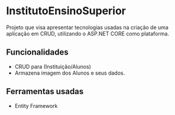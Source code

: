 # InstitutoEnsinoSuperior
Projeto que visa apresentar tecnologias usadas na criação de uma aplicação em CRUD, utilizando o ASP.NET CORE como plataforma.

## Funcionalidades

- CRUD para (Instituição/Alunos)
- Armazena imagem dos Alunos e seus dados.

## Ferramentas usadas

- Entity Framework